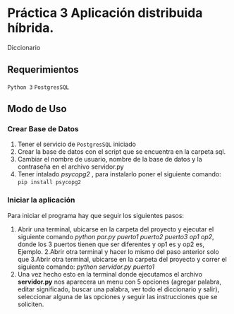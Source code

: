 # Práctica 3 Aplicación distribuida híbrida.
Diccionario

## Requerimientos
`Python 3` `PostgresSQL`

## Modo de Uso
### Crear Base de Datos

1. Tener el servicio de `PostgresSQL` iniciado
2. Crear la base de datos con el script que se encuentra en la carpeta sql.  
3. Cambiar el nombre de usuario, nombre de la base de datos y la contraseña en el archivo servidor.py 
4. Tener intalado _psycopg2_ , para instalarlo poner el siguiente comando: `pip install psycopg2`

### Iniciar la aplicación

Para iniciar el programa hay que seguir los siguientes pasos:

1. Abrir una terminal, ubicarse en la carpeta del proyecto y ejecutar el siguiente comando _python par.py puerto1 puerto2 puerto3 op1 op2_, donde los 3 puertos tienen que ser diferentes y op1 es  y op2 es, Ejemplo.
2.Abrir otra terminal y hacer lo mismo del paso anterior solo que
3.Abrir otra terminal, ubicarse en la carpeta del proyecto y correr el siguiente comando: _python servidor.py puerto1_
4. Una vez hecho esto en la terminal donde ejecutamos el archivo **servidor.py** nos aparecera un menu con 5 opciones (agregar palabra, editar significado, buscar una palabra, ver todo el diccionario y salir), seleccionar alguna de las opciones y seguir las instrucciones que se soliciten.



